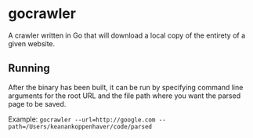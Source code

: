 # gocrawler
A crawler written in Go that will download a local copy of the entirety of a given website.

## Running
After the binary has been built, it can be run by specifying command line arguments for the root URL and the file path where you want the parsed page to be saved. 

Example: `gocrawler --url=http://google.com --path=/Users/keanankoppenhaver/code/parsed`
